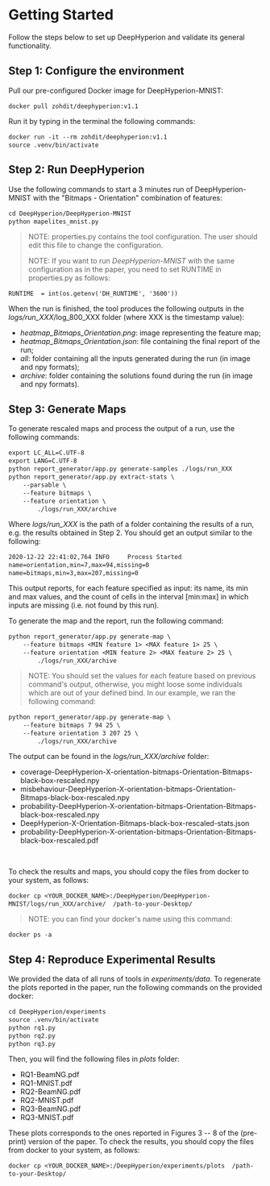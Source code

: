 # Getting Started #

Follow the steps below to set up DeepHyperion and validate its general functionality.


## Step 1: Configure the environment  ##

Pull our pre-configured Docker image for DeepHyperion-MNIST:

``` 
docker pull zohdit/deephyperion:v1.1
```

Run it by typing in the terminal the following commands:

```
docker run -it --rm zohdit/deephyperion:v1.1
source .venv/bin/activate
```

## Step 2: Run DeepHyperion ##
Use the following commands to start a 3 minutes run of DeepHyperion-MNIST with the "Bitmaps - Orientation" combination of features:

```
cd DeepHyperion/DeepHyperion-MNIST
python mapelites_mnist.py
```
> NOTE: properties.py contains the tool configuration. The user should edit this file to change the configuration. 
> 
> NOTE: If you want to run _DeepHyperion-MNIST_ with the same configuration as in the paper, you need to set RUNTIME in properties.py as follows:
```
RUNTIME  = int(os.getenv('DH_RUNTIME', '3600'))
```

When the run is finished, the tool produces the following outputs in the _logs/run_XXX_/log_800_XXX folder (where XXX is the timestamp value):

* _heatmap_Bitmaps_Orientation.png_: image representing the feature map;
* _heatmap_Bitmaps_Orientation.json_: file containing the final report of the run;
* _all_: folder containing all the inputs generated during the run (in image and npy formats);
* _archive_: folder containing the solutions found during the run (in image and npy formats).


## Step 3: Generate Maps  ##

To generate rescaled maps and process the output of a run, use the following commands:

```
export LC_ALL=C.UTF-8
export LANG=C.UTF-8
python report_generator/app.py generate-samples ./logs/run_XXX
python report_generator/app.py extract-stats \
    --parsable \
    --feature bitmaps \
    --feature orientation \
        ./logs/run_XXX/archive
```
Where _logs/run_XXX_ is the path of a folder containing the results of a run, e.g. the results obtained in Step 2.
You should get an output similar to the following:
  
```
2020-12-22 22:41:02,764 INFO     Process Started
name=orientation,min=7,max=94,missing=0
name=bitmaps,min=3,max=207,missing=0
```
This output reports, for each feature specified as input: its name, its min and max values, and the count of cells in the interval [min:max] in which inputs are missing (i.e. not found by this run). 

To generate the map and the report, run the following command:

```
python report_generator/app.py generate-map \
    --feature bitmaps <MIN feature 1> <MAX feature 1> 25 \
    --feature orientation <MIN feature 2> <MAX feature 2> 25 \
        ./logs/run_XXX/archive
```

> NOTE: You should set the <MIN> <MAX> values for each feature based on previous command's output, otherwise, you might loose some individuals which are out of your defined bind. In our example, we ran the following command:

```
python report_generator/app.py generate-map \
    --feature bitmaps 7 94 25 \
    --feature orientation 3 207 25 \
        ./logs/run_XXX/archive
```  

The output can be found in the _logs/run_XXX/archive_ folder:

* coverage-DeepHyperion-X-orientation-bitmaps-Orientation-Bitmaps-black-box-rescaled.npy
* misbehaviour-DeepHyperion-X-orientation-bitmaps-Orientation-Bitmaps-black-box-rescaled.npy
* probability-DeepHyperion-X-orientation-bitmaps-Orientation-Bitmaps-black-box-rescaled.npy
* DeepHyperion-X-Orientation-Bitmaps-black-box-rescaled-stats.json
* probability-DeepHyperion-X-orientation-bitmaps-Orientation-Bitmaps-black-box-rescaled.pdf

<p align="center">
<img src="probability-DeepHyperion-X-orientation-bitmaps-Orientation-Bitmaps-black-box-rescaled.PNG" alt="map" style="width:1px;"/></p>

To check the results and maps, you should copy the files from docker to your system, as follows:
```
docker cp <YOUR_DOCKER_NAME>:/DeepHyperion/DeepHyperion-MNIST/logs/run_XXX/archive/  /path-to-your-Desktop/
```
> NOTE: you can find your docker's name using this command:
```
docker ps -a
```

## Step 4: Reproduce Experimental Results ##

We provided the data of all runs of tools in _experiments/data_. To regenerate the plots reported in the paper, run the following commands on the provided docker:

```
cd DeepHyperion/experiments
source .venv/bin/activate
python rq1.py
python rq2.py
python rq3.py
```

Then, you will find the following files in _plots_ folder:


* RQ1-BeamNG.pdf
* RQ1-MNIST.pdf
* RQ2-BeamNG.pdf
* RQ2-MNIST.pdf
* RQ3-BeamNG.pdf
* RQ3-MNIST.pdf

These plots corresponds to the ones reported in Figures 3 -- 8 of the (pre-print) version of the paper.
To check the results, you should copy the files from docker to your system, as follows:
```
docker cp <YOUR_DOCKER_NAME>:/DeepHyperion/experiments/plots  /path-to-your-Desktop/
```

